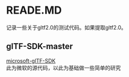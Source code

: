 # READE.MD

记录一些关于gltf2.0的测试代码。如果提取gltf2.0。

## glTF-SDK-master

[microsoft-glTF-SDK](https://github.com/microsoft/glTF-SDK)  
此为微软的源代码，以此为基础做一些简单的研究
